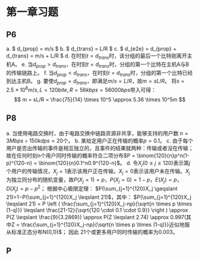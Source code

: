 # 第一章习题

## P6

a. $ d_{prop} = m/s $
b. $ d_{trans} = L/R $
c. $ d_{e2e} = d_{prop} + d_{trans} = m/s + L/R $
d. 在时刻$t = d_{trans}$时，该分组的最后一个比特刚离开主机A。
e. 当$d_{prop} > d_{trans}$，在时刻$t = d_{trans}$时，分组的第一个比特在主机A与B的传输链路上。
f. 当$d_{prop} < d_{trans}$，在时刻$t = d_{trans}$时，分组的第一个比特已经到达主机B。
g. 要使$d_{prop} = d_{trans}$，即满足$m/s = L/R$，故$m = sL/R$。
将$s = 2.5 \times 10^8 m/s, L = 120bite, R = 56 kbps = 56000 bps$带入可得：
$$ m = sL/R = \frac{75}{14} \times 10^5  \approx 5.36 \times 10^5m $$

## P8

a. 当使用电路交换时，由于电路交换中链路资源非共享，能够支持的用户数 $n = 3Mbps \div 150kdps = 20$个。
b. 某给定用户正在传输的概率$p = 0.1$。
c. 由于每个用户是否出传输的事件是相互独立的，且事件的结果就两种：传输或者没在传输；
故在任何时刻n个用户同时传输的概率符合二项分布$P = \binom{120}{n}p^n(1-p)^{120-n} = \binom{120}{n}0.1^n0.9^{120-n}$。
d. 令$X_j(0 \leqslant j \leqslant 120)$表示第$j$个用户的传输情况，$X_j = 1$表示该用户正在传输，$X_j = 0$表示该用户未在传输。$X_j$为独立同分布的随机变量，故$P(X_j​=1) = p$，$P(X_j=0) = 1-p$，$E(X_j) = p$，$D(X_j) = p-p^2$；
根据中心极限定理：
$P(\sum_{j=1}^{120}X_j \geqslant 21)=1−P(\sum_{j=1}^{120}X_j \leqslant 21)$，其中：
$P(\sum_{j=1}^{120}X_j \leqslant 21) = P \left ( \frac{\sum_{j=1}^{120}X_j-np}{\sqrt{n \times p \times (1-q)}} \leqslant \frac{21-12}{\sqrt{120 \cdot 0.1 \cdot 0.9}} \right ) \approx P(Z \leqslant \frac{9}{3.2869}​) \approx P(Z \leqslant 2.74) \approx 0.997(其中Z = \frac{\sum_{j=1}^{120}X_j-np}{\sqrt{n \times p \times (1-q)}}近似地服从标准正态分布N(0,1))$；
因此 21个或更多用户同时传输的概率为0.003。

## P